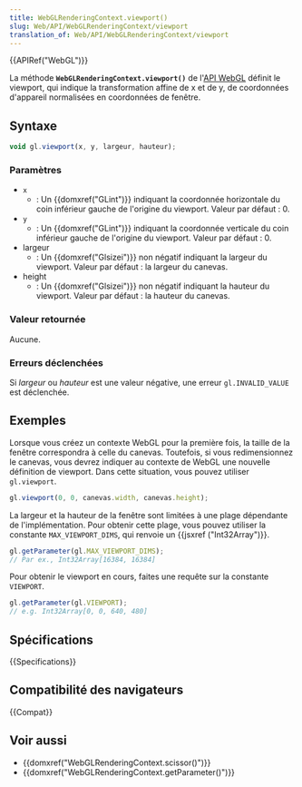```yaml
---
title: WebGLRenderingContext.viewport()
slug: Web/API/WebGLRenderingContext/viewport
translation_of: Web/API/WebGLRenderingContext/viewport
---
```


{{APIRef("WebGL")}}

La méthode **`WebGLRenderingContext.viewport()`** de l'[API WebGL](/fr-FR/docs/Web/API/WebGL_API) définit le viewport, qui indique la transformation affine de x et de y, de coordonnées d'appareil normalisées en coordonnées de fenêtre.

## Syntaxe

```js
void gl.viewport(x, y, largeur, hauteur);
```

### Paramètres

- `x`
  - : Un {{domxref("GLint")}} indiquant la coordonnée horizontale du coin inférieur gauche de l'origine du viewport. Valeur par défaut : 0.
- `y`
  - : Un {{domxref("GLint")}} indiquant la coordonnée verticale du coin inférieur gauche de l'origine du viewport. Valeur par défaut : 0.
- largeur
  - : Un {{domxref("Glsizei")}} non négatif indiquant la largeur du viewport. Valeur par défaut : la largeur du canevas.
- height
  - : Un {{domxref("Glsizei")}} non négatif indiquant la hauteur du viewport. Valeur par défaut : la hauteur du canevas.

### Valeur retournée

Aucune.

### Erreurs déclenchées

Si *largeur* ou *hauteur* est une valeur négative, une erreur `gl.INVALID_VALUE` est déclenchée.

## Exemples

Lorsque vous créez un contexte WebGL pour la première fois, la taille de la fenêtre correspondra à celle du canevas. Toutefois, si vous redimensionnez le canevas, vous devrez indiquer au contexte de WebGL une nouvelle définition de viewport. Dans cette situation, vous pouvez utiliser `gl.viewport`.

```js
gl.viewport(0, 0, canevas.width, canevas.height);
```

La largeur et la hauteur de la fenêtre sont limitées à une plage dépendante de l'implémentation. Pour obtenir cette plage, vous pouvez utiliser la constante `MAX_VIEWPORT_DIMS`, qui renvoie un {{jsxref ("Int32Array")}}.

```js
gl.getParameter(gl.MAX_VIEWPORT_DIMS);
// Par ex., Int32Array[16384, 16384]
```

Pour obtenir le viewport en cours, faites une requête sur la constante `VIEWPORT`.

```js
gl.getParameter(gl.VIEWPORT);
// e.g. Int32Array[0, 0, 640, 480]
```

## Spécifications

{{Specifications}}

## Compatibilité des navigateurs

{{Compat}}

## Voir aussi

- {{domxref("WebGLRenderingContext.scissor()")}}
- {{domxref("WebGLRenderingContext.getParameter()")}}
